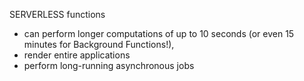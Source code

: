 SERVERLESS functions 
* can perform longer computations of up to 10 seconds (or even 15 minutes for Background Functions!), 
* render entire applications 
* perform long-running asynchronous jobs